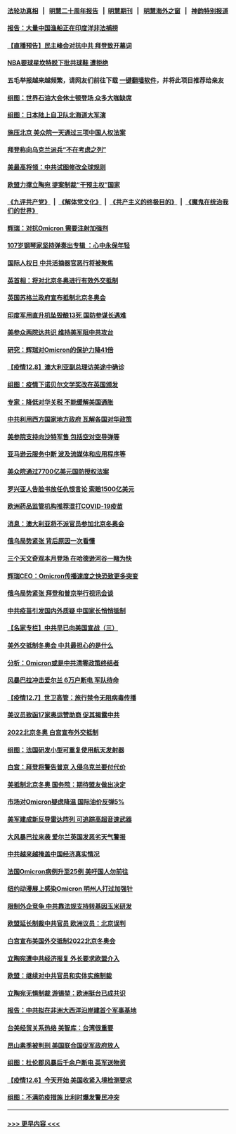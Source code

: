 #### [法轮功真相](https://github.com/gfw-breaker/truth/blob/master/README.md?t=0) &nbsp;&nbsp;|&nbsp;&nbsp; [明慧二十周年报告](https://github.com/gfw-breaker/mh-reports/blob/master/README.md?t=0) &nbsp;&nbsp;|&nbsp;&nbsp;[明慧期刊](https://github.com/gfw-breaker/mh-qikan) &nbsp;&nbsp;|&nbsp;&nbsp; [明慧海外之窗](https://github.com/gfw-breaker/mh-news/blob/master/README.md?t=0) &nbsp;&nbsp;|&nbsp;&nbsp; [神韵特别报道](https://github.com/gfw-breaker/mh-news/blob/master/shenyun.md?t=0)
#### [报告：大量中国渔船正在印度洋非法捕捞](../pages/nsc418/n13425903.md?t=12091650) 
#### [【直播预告】民主峰会对抗中共 拜登致开幕词](../pages/nsc418/n13425940.md?t=12091650) 
#### [NBA要球星坎特脱下批共球鞋 遭拒绝](../pages/nsc418/n13425545.md?t=12091650) 
#### 五毛举报越来越频繁，请网友们前往下载 [一键翻墙软件](https://github.com/gfw-breaker/ssr-accounts)，并将此项目推荐给亲友
#### [组图：世界石油大会休士顿登场 众多大咖缺席](../pages/nsc418/n13424379.md?t=12091650) 
#### [组图：日本陆上自卫队北海道大军演](../pages/nsc418/n13424007.md?t=12091650) 
#### [施压北京 美众院一天通过三项中国人权法案](../pages/nsc418/n13425410.md?t=12091650) 
#### [拜登称向乌克兰派兵“不在考虑之列”](../pages/nsc418/n13425319.md?t=12091650) 
#### [美最高将领：中共试图修改全球规则](../pages/nsc418/n13425027.md?t=12091650) 
#### [欧盟力撑立陶宛 提案制裁“干预主权”国家](../pages/nsc418/n13424824.md?t=12091650) 
#### [《九评共产党》](https://github.com/begood0513/9ping.md/blob/master/README.md) &nbsp;|&nbsp; [《解体党文化》](../../../../jtdwh.md/blob/master/README.md)  &nbsp;|&nbsp; [《共产主义的终极目的》](../../../../gczydzjmd.md/blob/master/README.md) &nbsp;|&nbsp; [《魔鬼在统治我们的世界》](../../../../mgztzwmdsj.md/blob/master/README.md) 
#### [辉瑞：对抗Omicron 需要注射加强剂](../pages/nsc418/n13424656.md?t=12091650) 
#### [107岁钢琴家坚持弹奏出专辑 ：心中永保年轻](../pages/nsc418/n13423941.md?t=12091650) 
#### [国际人权日 中共活摘器官恶行将被聚焦](../pages/nsc418/n13424502.md?t=12091650) 
#### [英首相：将对北京冬奥进行有效外交抵制](../pages/nsc418/n13424568.md?t=12091650) 
#### [英国苏格兰政府宣布抵制北京冬奥会](../pages/nsc418/n13424277.md?t=12091650) 
#### [印度军用直升机坠毁酿13死 国防参谋长遇难](../pages/nsc418/n13424258.md?t=12091650) 
#### [美参众两院达共识 维持美军阻中共攻台](../pages/nsc418/n13424450.md?t=12091650) 
#### [研究：辉瑞对Omicron的保护力降41倍](../pages/nsc418/n13424111.md?t=12091650) 
#### [【疫情12.8】澳大利亚副总理访美途中确诊](../pages/nsc418/n13424001.md?t=12091650) 
#### [组图：疫情下诺贝尔文学奖改在英国颁发](../pages/nsc418/n13421894.md?t=12091650) 
#### [专家：降低对华关税 不能缓解美国通胀](../pages/nsc418/n13423685.md?t=12091650) 
#### [中共利用西方国家地方政府 瓦解各国对华政策](../pages/nsc418/n13423200.md?t=12091650) 
#### [美参院支持向沙特军售 包括空对空导弹等](../pages/nsc418/n13423292.md?t=12091650) 
#### [亚马逊云服务中断 波及流媒体和应用程序等](../pages/nsc418/n13423186.md?t=12091650) 
#### [美众院通过7700亿美元国防授权法案](../pages/nsc418/n13423184.md?t=12091650) 
#### [罗兴亚人告脸书放任仇恨言论 索赔1500亿美元](../pages/nsc418/n13422903.md?t=12091650) 
#### [欧洲药品监管机构推荐混打COVID-19疫苗](../pages/nsc418/n13422647.md?t=12091650) 
#### [消息：澳大利亚将不派官员参加北京冬奥会](../pages/nsc418/n13422753.md?t=12091650) 
#### [俄乌局势紧张 背后原因一次看懂](../pages/nsc418/n13422347.md?t=12091650) 
#### [三个天文奇观本月登场 在哈德逊河谷一睹为快](../pages/nsc418/n13422543.md?t=12091650) 
#### [辉瑞CEO：Omicron传播速度之快恐致更多突变](../pages/nsc418/n13422517.md?t=12091650) 
#### [俄乌局势紧张 拜登和普京举行视讯会谈](../pages/nsc418/n13422512.md?t=12091650) 
#### [中共疫苗引发国内外质疑 中国家长悄悄抵制](../pages/nsc418/n13422482.md?t=12091650) 
#### [【名家专栏】中共早已向美国宣战（三）](../pages/nsc418/n13422075.md?t=12091650) 
#### [美外交抵制冬奥会 中共最担心的是什么](../pages/nsc418/n13422442.md?t=12091650) 
#### [分析：Omicron或是中共清零政策终结者](../pages/nsc418/n13422376.md?t=12091650) 
#### [风暴巴拉冲击爱尔兰 6万户断电 军队待命](../pages/nsc418/n13422026.md?t=12091650) 
#### [【疫情12.7】世卫高管：旅行禁令无阻病毒传播](../pages/nsc418/n13421760.md?t=12091650) 
#### [美议员致函17家奥运赞助商 促其揭露中共](../pages/nsc418/n13422138.md?t=12091650) 
#### [2022北京冬奥 白宫宣布外交抵制](../pages/nsc418/n13421980.md?t=12091650) 
#### [组图：法国研发小型可重复使用航天发射器](../pages/nsc418/n13421713.md?t=12091650) 
#### [白宫：拜登将警告普京 入侵乌克兰要付代价](../pages/nsc418/n13421646.md?t=12091650) 
#### [美抵制北京冬奥 国务院：期待盟友做出决定](../pages/nsc418/n13421518.md?t=12091650) 
#### [市场对Omicron疑虑降温 国际油价反弹5%](../pages/nsc418/n13420944.md?t=12091650) 
#### [美军建成新反导雷达阵列 可追踪高超音速武器](../pages/nsc418/n13421171.md?t=12091650) 
#### [大风暴巴拉来袭 爱尔兰英国发恶劣天气警报](../pages/nsc418/n13420501.md?t=12091650) 
#### [中共越来越掩盖中国经济真实情况](../pages/nsc418/n13420493.md?t=12091650) 
#### [法国Omicron病例升至25例 美吁国人勿前往](../pages/nsc418/n13420559.md?t=12091650) 
#### [纽约动漫展上感染Omicron 明州人打过加强针](../pages/nsc418/n13420529.md?t=12091650) 
#### [限制外企竞争 中共靠法规支持转基因玉米研发](../pages/nsc418/n13420178.md?t=12091650) 
#### [欧盟延长制裁中共官员 欧洲议员：北京误判](../pages/nsc418/n13420409.md?t=12091650) 
#### [白宫宣布美国外交抵制2022北京冬奥会](../pages/nsc418/n13420408.md?t=12091650) 
#### [立陶宛遭中共经济报复 外长要求欧盟介入](../pages/nsc418/n13420414.md?t=12091650) 
#### [欧盟：继续对中共官员和实体实施制裁](../pages/nsc418/n13420338.md?t=12091650) 
#### [立陶宛无惧制裁 游锡堃：欧洲挺台已成共识](../pages/nsc418/n13419821.md?t=12091650) 
#### [报告：中共拟在非洲大西洋沿岸建首个军事基地](../pages/nsc418/n13420012.md?t=12091650) 
#### [台美经贸关系热络 美智库：台湾很重要](../pages/nsc418/n13419968.md?t=12091650) 
#### [昂山素季被判刑 美国联合国促军政府放人](../pages/nsc418/n13420176.md?t=12091650) 
#### [组图：杜伦郡风暴后千余户断电 英军送物资](../pages/nsc418/n13420083.md?t=12091650) 
#### [【疫情12.6】今天开始 美国收紧入境检测要求](../pages/nsc418/n13419617.md?t=12091650) 
#### [组图：不满防疫措施 比利时爆发警民冲突](../pages/nsc418/n13419862.md?t=12091650) 

----
#### [ >>> 更早内容 <<< ](../indexes/nsc418-earlier.md)
